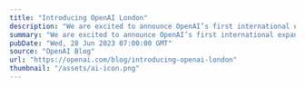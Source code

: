 ```yaml
---
title: "Introducing OpenAI London"
description: "We are excited to announce OpenAI’s first international expansion with a new office in London, United Kingdom."
summary: "We are excited to announce OpenAI’s first international expansion with a new office in London, United Kingdom."
pubDate: "Wed, 28 Jun 2023 07:00:00 GMT"
source: "OpenAI Blog"
url: "https://openai.com/blog/introducing-openai-london"
thumbnail: "/assets/ai-icon.png"
---
```


